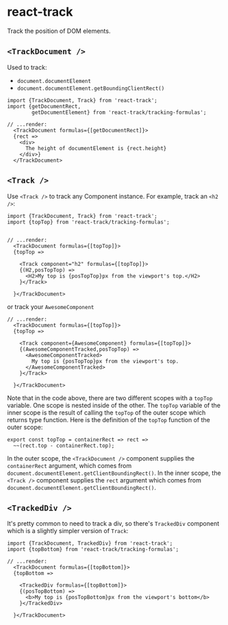 # react-track

Track the position of DOM elements.

## `<TrackDocument />`

Used to track:

- `document.documentElement`
- `document.documentElement.getBoundingClientRect()`

```
import {TrackDocument, Track} from 'react-track';
import {getDocumentRect,
        getDocumentElement} from 'react-track/tracking-formulas';
        
// ...render:
  <TrackDocument formulas={[getDocumentRect]}>
  {rect => 
    <div>
      The height of documentElement is {rect.height}
    </div>}
  </TrackDocument>
```
      
## `<Track />`

Use `<Track />` to track any Component instance. For example,
track an `<h2 />`:

    import {TrackDocument, Track} from 'react-track';
    import {topTop} from 'react-track/tracking-formulas';
    
    
    // ...render:
      <TrackDocument formulas={[topTop]}>
      {topTop => 
        
        <Track component="h2" formulas={[topTop]}>
        {(H2,posTopTop) => 
          <H2>My top is {posTopTop}px from the viewport's top.</H2>
        }</Track>
        
      }</TrackDocument>
      

or track your `AwesomeComponent`

    // ...render:
      <TrackDocument formulas={[topTop]}>
      {topTop => 
        
        <Track component={AwesomeComponent} formulas={[topTop]}>
        {(AwesomeComponentTracked,posTopTop) => 
          <AwesomeComponentTracked>
            My top is {posTopTop}px from the viewport's top.
          </AwesomeComponentTracked>
        }</Track>
        
      }</TrackDocument>
      
Note that in the code above, there are two different
scopes with a `topTop` variable. One scope is nested
inside of the other. The `topTop` variable of the inner
scope is the result of calling the `topTop` of the
outer scope which returns type function. Here is the definition of the `topTop`
function of the outer scope:

    export const topTop = containerRect => rect => 
      ~~(rect.top - containerRect.top);
      
In the outer scope, the `<TrackDocument />` component supplies
the `containerRect` argument, which comes from 
`document.documentElement.getClientBoundingRect()`.
In the inner scope, the `<Track />` component supplies the `rect` argument
which comes from `document.documentElement.getClientBoundingRect()`.

## `<TrackedDiv />`

It's pretty common to need to track a div, so there's
`TrackedDiv` component which is a slightly simpler version of `Track`:

    import {TrackDocument, TrackedDiv} from 'react-track';
    import {topBottom} from 'react-track/tracking-formulas';
    
    // ...render:
      <TrackDocument formulas={[topBottom]}>
      {topBottom => 
        
        <TrackedDiv formulas={[topBottom]}>
        {(posTopBottom) => 
          <b>My top is {posTopBottom}px from the viewport's bottom</b>
        }</TrackedDiv>
        
      }</TrackDocument>
